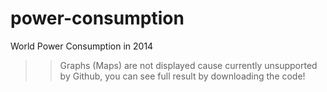 # power-consumption
World Power Consumption in 2014
>> Graphs (Maps) are not displayed cause currently unsupported by Github, you can see full result by downloading the code!
